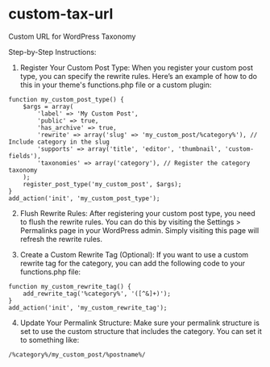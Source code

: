# custom-tax-url
Custom URL for WordPress Taxonomy



Step-by-Step Instructions:
1. Register Your Custom Post Type: When you register your custom post type, you can specify the rewrite rules. Here’s an example of how to do this in your theme's functions.php file or a custom plugin:

```
function my_custom_post_type() {
    $args = array(
        'label' => 'My Custom Post',
        'public' => true,
        'has_archive' => true,
        'rewrite' => array('slug' => 'my_custom_post/%category%'), // Include category in the slug
        'supports' => array('title', 'editor', 'thumbnail', 'custom-fields'),
        'taxonomies' => array('category'), // Register the category taxonomy
    );
    register_post_type('my_custom_post', $args);
}
add_action('init', 'my_custom_post_type');
```

2. Flush Rewrite Rules: After registering your custom post type, you need to flush the rewrite rules. You can do this by visiting the Settings > Permalinks page in your WordPress admin. Simply visiting this page will refresh the rewrite rules.

3. Create a Custom Rewrite Tag (Optional): If you want to use a custom rewrite tag for the category, you can add the following code to your functions.php file:


```
function my_custom_rewrite_tag() {
    add_rewrite_tag('%category%', '([^&]+)');
}
add_action('init', 'my_custom_rewrite_tag');

```

4. Update Your Permalink Structure: Make sure your permalink structure is set to use the custom structure that includes the category. You can set it to something like:

```
/%category%/my_custom_post/%postname%/
```
